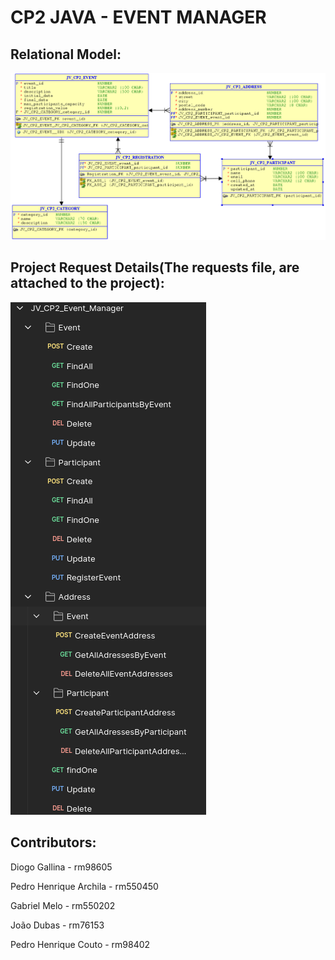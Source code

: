 # CP2 JAVA - EVENT MANAGER

## Relational Model:

![relational_model.png](relational_model.png)


## Project Request Details(The requests file, are attached to the project):

![doc_requests.png](doc_requests.png)

## Contributors:

Diogo Gallina - rm98605

Pedro Henrique Archila - rm550450

Gabriel Melo - rm550202

João Dubas - rm76153

Pedro Henrique Couto - rm98402
